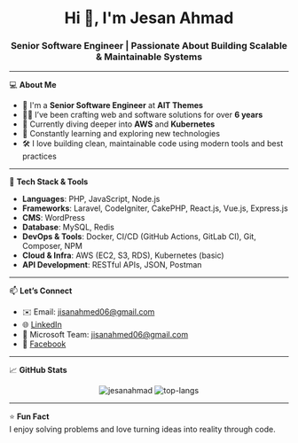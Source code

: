 <h1 align="center">Hi 👋, I'm Jesan Ahmad</h1>
<h3 align="center">Senior Software Engineer | Passionate About Building Scalable & Maintainable Systems</h3>

---

💻 **About Me**

- 🎯 I'm a **Senior Software Engineer** at **AIT Themes**
- 👨‍💻 I’ve been crafting web and software solutions for over **6 years**
- 🚀 Currently diving deeper into **AWS** and **Kubernetes**
- 🧠 Constantly learning and exploring new technologies
- 🛠️ I love building clean, maintainable code using modern tools and best practices

---

🔧 **Tech Stack & Tools**

- **Languages**: PHP, JavaScript, Node.js
- **Frameworks**: Laravel, CodeIgniter, CakePHP, React.js, Vue.js, Express.js
- **CMS**: WordPress
- **Database**: MySQL, Redis
- **DevOps & Tools**: Docker, CI/CD (GitHub Actions, GitLab CI), Git, Composer, NPM
- **Cloud & Infra**: AWS (EC2, S3, RDS), Kubernetes (basic)
- **API Development**: RESTful APIs, JSON, Postman

---

📫 **Let’s Connect**

- ✉️ Email: [jisanahmed06@gmail.com](mailto:jisanahmed06@gmail.com)
- 🌐 [LinkedIn](https://www.linkedin.com/in/jesanahmad)
- 💬 Microsoft Team: jisanahmed06@gmail.com
- 📘 [Facebook](https://www.facebook.com/jesan.ahmad)

---

📈 **GitHub Stats**

<p align="center">
  <img src="https://github-readme-stats.vercel.app/api?username=jesanahmad&show_icons=true&theme=github_dark" alt="jesanahmad" />
  <img src="https://github-readme-stats.vercel.app/api/top-langs/?username=jesanahmad&layout=compact&theme=github_dark" alt="top-langs" />
</p>

---

⭐️ **Fun Fact**  
I enjoy solving problems and love turning ideas into reality through code.

